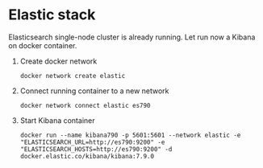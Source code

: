 # Elastic stack

Elasticsearch single-node cluster is already running. Let run now a Kibana on docker container.

1. Create docker network

    ```shell
    docker network create elastic
    ```

1. Connect running container to a new network

    ```shell
    docker network connect elastic es790
    ```

1. Start Kibana container

    ```shell
    docker run --name kibana790 -p 5601:5601 --network elastic -e "ELASTICSEARCH_URL=http://es790:9200" -e "ELASTICSEARCH_HOSTS=http://es790:9200" -d docker.elastic.co/kibana/kibana:7.9.0
    ```
